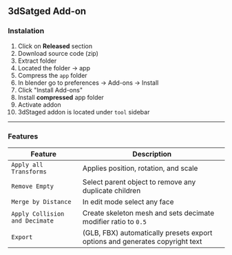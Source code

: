## 3dSatged Add-on 

### Instalation 
1. Click on **Released** section 
2. Download source code (zip)
3. Extract folder
4. Located the folder -> app
5. Compress the `app` folder
6. In blender go to preferences -> Add-ons -> Install
7. Click "Install Add-ons"
9. Install **compressed** app folder
10. Activate addon
11. 3dStaged addon is located under `tool` sidebar 
--------


### Features


| Feature                     | Description                                                                                |
| --------------------------- | ------------------------------------------------------------------------------------------ |
| `Apply all Transforms`          | Applies position, rotation, and scale                      |
| `Remove Empty`      | Select parent object to remove any duplicate children                             |
| `Merge by Distance `        | In edit mode select any face                             |
| `Apply Collision and Decimate`         |  Create skeleton mesh and sets decimate modifier ratio to `0.5`                          |
| `Export` | (GLB, FBX) automatically presets export options and generates copyright text |

